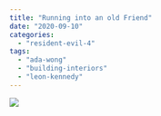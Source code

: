 ```yaml
---
title: "Running into an old Friend"
date: "2020-09-10"
categories: 
  - "resident-evil-4"
tags: 
  - "ada-wong"
  - "building-interiors"
  - "leon-kennedy"
---
```


[![](images/resident-evil-4_20200902190744-scaled.jpg)](https://davidpeach.me/wp-content/uploads/2020/09/resident-evil-4_20200902190744-scaled.jpg)
